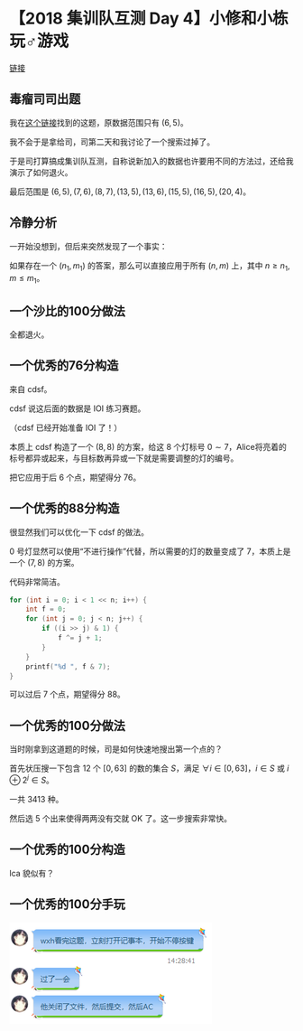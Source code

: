 # 【2018 集训队互测 Day 4】小修和小栋玩♂游戏

[链接](https://loj.ac/problem/2490)

## 毒瘤司司出题

我在[这个链接](http://www.research.ibm.com/haifa/ponderthis/challenges/March2018.html)找到的这题，原数据范围只有 $(6,5)$。

我不会于是拿给司，司第二天和我讨论了一个搜索过掉了。

于是司打算搞成集训队互测，自称说新加入的数据也许要用不同的方法过，还给我演示了如何退火。

最后范围是 $(6,5),(7,6),(8,7),(13,5),(13,6),(15,5),(16,5),(20,4)$。

## 冷静分析

一开始没想到，但后来突然发现了一个事实：

如果存在一个 $(n_1,m_1)$ 的答案，那么可以直接应用于所有 $(n,m)$ 上，其中 $n\ge n_1,m\le m_1$。

## 一个沙比的100分做法

全都退火。

## 一个优秀的76分构造

来自 cdsf。

cdsf 说这后面的数据是 IOI 练习赛题。

（cdsf 已经开始准备 IOI 了！）

本质上 cdsf 构造了一个 $(8,8)$ 的方案，给这 $8$ 个灯标号 $0\sim 7$，Alice将亮着的标号都异或起来，与目标数再异或一下就是需要调整的灯的编号。

把它应用于后 $6$ 个点，期望得分 $76$。

## 一个优秀的88分构造

很显然我们可以优化一下 cdsf 的做法。

$0$ 号灯显然可以使用“不进行操作”代替，所以需要的灯的数量变成了 $7$，本质上是一个 $(7,8)$ 的方案。

代码非常简洁。

```cpp
for (int i = 0; i < 1 << n; i++) {
	int f = 0;
	for (int j = 0; j < n; j++) {
		if ((i >> j) & 1) {
			f ^= j + 1;
		}
	}
	printf("%d ", f & 7);
}
```

可以过后 $7$ 个点，期望得分 $88$。

## 一个优秀的100分做法

当时刚拿到这道题的时候，司是如何快速地搜出第一个点的？

首先状压搜一下包含 $12$ 个 $[0,63]$ 的数的集合 $S$，满足 $\forall i\in [0,63]$，$i\in S$ 或 $i \oplus 2^j\in S$。

一共 $3413$ 种。

然后选 $5$ 个出来使得两两没有交就 OK 了。这一步搜索非常快。

## 一个优秀的100分构造

lca 貌似有？

## 一个优秀的100分手玩

![0](78fed976760cc8baa5f673cda1d208e6.png)